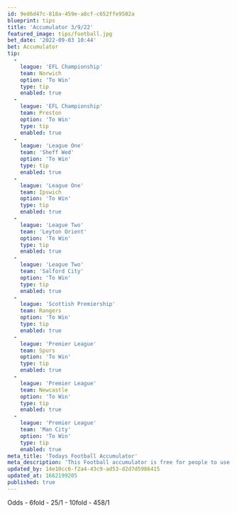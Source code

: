 ```yaml
---
id: 9ed6d47c-818a-459e-a8cf-c652ffe9502a
blueprint: tips
title: 'Accumulator 3/9/22'
featured_image: tips/football.jpg
bet_date: '2022-09-03 10:44'
bet: Accumulator
tip:
  -
    league: 'EFL Championship'
    team: Norwich
    option: 'To Win'
    type: tip
    enabled: true
  -
    league: 'EFL Championship'
    team: Preston
    option: 'To Win'
    type: tip
    enabled: true
  -
    league: 'League One'
    team: 'Sheff Wed'
    option: 'To Win'
    type: tip
    enabled: true
  -
    league: 'League One'
    team: Ipswich
    option: 'To Win'
    type: tip
    enabled: true
  -
    league: 'League Two'
    team: 'Leyton Orient'
    option: 'To Win'
    type: tip
    enabled: true
  -
    league: 'League Two'
    team: 'Salford City'
    option: 'To Win'
    type: tip
    enabled: true
  -
    league: 'Scottish Premiership'
    team: Rangers
    option: 'To Win'
    type: tip
    enabled: true
  -
    league: 'Premier League'
    team: Spurs
    option: 'To Win'
    type: tip
    enabled: true
  -
    league: 'Premier League'
    team: Newcastle
    option: 'To Win'
    type: tip
    enabled: true
  -
    league: 'Premier League'
    team: 'Man City'
    option: 'To Win'
    type: tip
    enabled: true
meta_title: 'Todays Football Accumulator'
meta_description: 'This Football accumulator is free for people to use who are looking for Football tips. UK football tips daily. Lets beat the bookies. Winning Bets'
updated_by: 14e10cc6-f2a4-43c9-ad53-d2d7d5986415
updated_at: 1662199205
published: true
---
```

Odds - 6fold - 25/1 - 10fold - 458/1